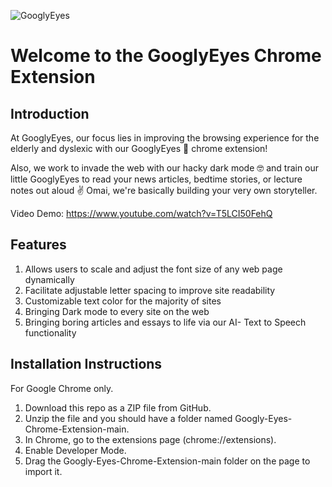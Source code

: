 ![GooglyEyes](https://user-images.githubusercontent.com/48002577/148604574-3738ca2c-7436-4e18-8d70-73344d57711b.png)

# Welcome to the GooglyEyes Chrome Extension

## Introduction
At GooglyEyes, our focus lies in improving the browsing experience for the elderly and dyslexic with our GooglyEyes 👀 chrome extension! 

Also, we work to invade the web with our hacky dark mode 🤓 and train our little GooglyEyes to read your news articles, bedtime stories, or lecture notes out aloud ✌️
Omai, we're basically building your very own storyteller.

Video Demo: https://www.youtube.com/watch?v=T5LCI50FehQ

## Features

1. Allows users to scale and adjust the font size of any web page dynamically
2. Facilitate adjustable letter spacing to improve site readability
3. Customizable text color for the majority of sites
4. Bringing Dark mode to every site on the web 
5. Bringing boring articles and essays to life via our AI- Text to Speech functionality

## Installation Instructions
For Google Chrome only.

1. Download this repo as a ZIP file from GitHub.
2. Unzip the file and you should have a folder named Googly-Eyes-Chrome-Extension-main.
3. In Chrome, go to the extensions page (chrome://extensions).
4. Enable Developer Mode.
5. Drag the Googly-Eyes-Chrome-Extension-main folder on the page to import it.
